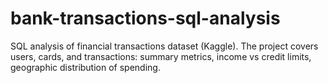 # bank-transactions-sql-analysis
SQL analysis of financial transactions dataset (Kaggle). The project covers users, cards, and transactions: summary metrics, income vs credit limits, geographic distribution of spending.
